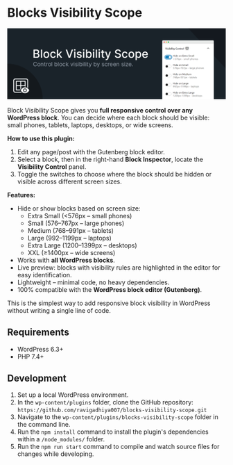 # Blocks Visibility Scope
![Block Visibility Scope](https://github.com/ravigadhiya007/blocks-visibility-scope/blob/main/_wp.org/assets/banner-1544x500.jpg)

Block Visibility Scope gives you **full responsive control over any WordPress block**.
You can decide where each block should be visible: small phones, tablets, laptops, desktops, or wide screens. 

**How to use this plugin:**
1. Edit any page/post with the Gutenberg block editor.
2. Select a block, then in the right-hand **Block Inspector**, locate the **Visibility Control** panel.
3. Toggle the switches to choose where the block should be hidden or visible across different screen sizes.

**Features:**
* Hide or show blocks based on screen size:
  - Extra Small (<576px – small phones)  
  - Small (576–767px – large phones)  
  - Medium (768–991px – tablets)  
  - Large (992–1199px – laptops)  
  - Extra Large (1200–1399px – desktops)  
  - XXL (≥1400px – wide screens)  
* Works with **all WordPress blocks**.  
* Live preview: blocks with visibility rules are highlighted in the editor for easy identification.  
* Lightweight – minimal code, no heavy dependencies.
* 100% compatible with the **WordPress block editor (Gutenberg)**.  

This is the simplest way to add responsive block visibility in WordPress without writing a single line of code.

## Requirements

- WordPress 6.3+
- PHP 7.4+

## Development

1. Set up a local WordPress environment.
2. In the `wp-content/plugins` folder, clone the GitHub repository: `https://github.com/ravigadhiya007/blocks-visibility-scope.git`
3. Navigate to the `wp-content/plugins/blocks-visibility-scope` folder in the command line.
4. Run the `npm install` command to install the plugin's dependencies within a `/node_modules/` folder.
5. Run the `npm run start` command to compile and watch source files for changes while developing.
